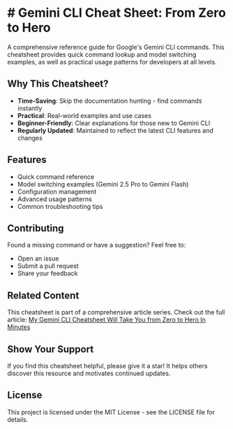 # # Gemini CLI Cheat Sheet: From Zero to Hero
A comprehensive reference guide for Google's Gemini CLI commands. This cheatsheet provides quick command lookup and model switching examples, as well as practical usage patterns for developers at all levels.

## Why This Cheatsheet?

- **Time-Saving**: Skip the documentation hunting - find commands instantly
- **Practical**: Real-world examples and use cases
- **Beginner-Friendly**: Clear explanations for those new to Gemini CLI
- **Regularly Updated**: Maintained to reflect the latest CLI features and changes

## Features

- Quick command reference
- Model switching examples (Gemini 2.5 Pro to Gemini Flash)
- Configuration management
- Advanced usage patterns
- Common troubleshooting tips

## Contributing

Found a missing command or have a suggestion? Feel free to:

- Open an issue
- Submit a pull request
- Share your feedback

## Related Content

This cheatsheet is part of a comprehensive article series. Check out the full article: [My Gemini CLI Cheatsheet Will Take You from Zero to Hero In Minutes](link-to-article)

## Show Your Support

If you find this cheatsheet helpful, please give it a star! It helps others discover this resource and motivates continued updates.

## License

This project is licensed under the MIT License - see the LICENSE file for details.

